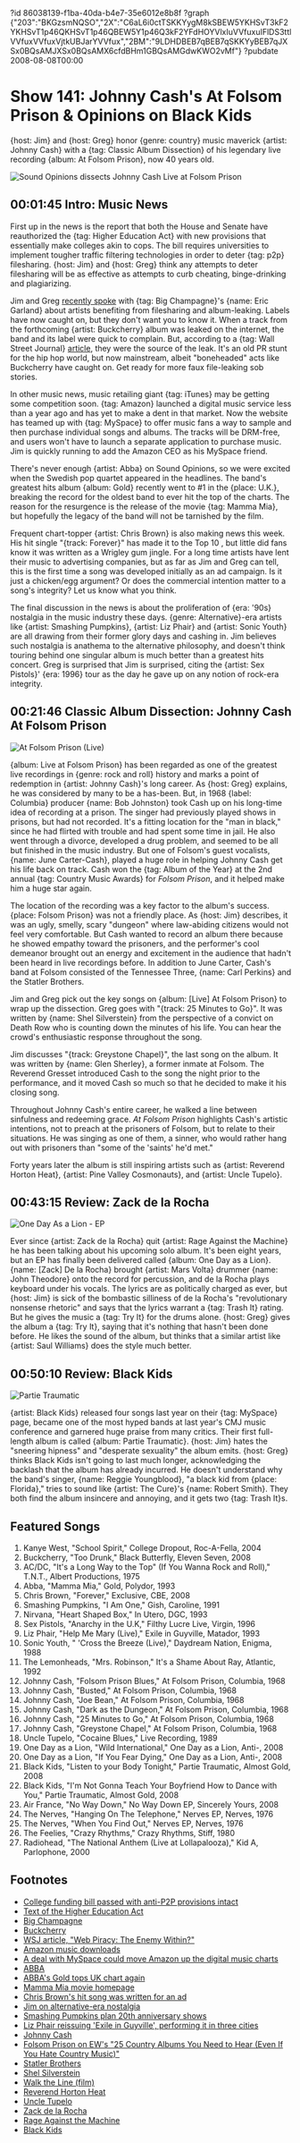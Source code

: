 ?id 86038139-f1ba-40da-b4e7-35e6012e8b8f
?graph {"203":"BKGzsmNQSO","2X":"C6aL6i0ctTSKKYygM8kSBEW5YKHSvT3kF2YKHSvT1p46QKHSvT1p46QBEW5Y1p46Q3kF2YFdHOYVlxIuVVfuxuIFlDS3ttlVVfuxVVfuxVjtkUBJarYVVfux","2BM":"9LDHDBEB7qBEB7qSKKYyBEB7qJXSx0BQsAMJXSx0BQsAMX6cfdBHm1GBQsAMGdwKWO2vMf"}
?pubdate 2008-08-08T00:00
# Show 141: Johnny Cash's At Folsom Prison & Opinions on Black Kids
{host: Jim} and {host: Greg} honor {genre: country} music maverick {artist: Johnny Cash} with a {tag: Classic Album Dissection} of his legendary live recording {album: At Folsom Prison}, now 40 years old. 

![Sound Opinions dissects Johnny Cash Live at Folsom Prison](https://static.soundopinions.org/images/2008/cash_folsom.jpg)

## 00:01:45 Intro: Music News
First up in the news is the report that both the House and Senate have reauthorized the {tag: Higher Education Act} with new provisions that essentially make colleges akin to cops. The bill requires universities to implement tougher traffic filtering technologies in order to deter {tag: p2p} filesharing. {host: Jim} and {host: Greg} think any attempts to deter filesharing will be as effective as attempts to curb cheating, binge-drinking and plagiarizing.

Jim and Greg [recently spoke](/show/138/) with {tag: Big Champagne}'s {name: Eric Garland} about artists benefiting from filesharing and album-leaking. Labels have now caught on, but they don't want you to know it. When a track from the forthcoming {artist: Buckcherry} album was leaked on the internet, the band and its label were quick to complain. But, according to a {tag: Wall Street Journal} [article](http://online.wsj.com/news/articles/SB121781125541508813), they were the source of the leak. It's an old PR stunt for the hip hop world, but now mainstream, albeit "boneheaded" acts like Buckcherry have caught on. Get ready for more faux file-leaking sob stories.

In other music news, music retailing giant {tag: iTunes} may be getting some competition soon. {tag: Amazon} launched a digital music service less than a year ago and has yet to make a dent in that market. Now the website has teamed up with {tag: MySpace} to offer music fans a way to sample and then purchase individual songs and albums. The tracks will be DRM-free, and users won't have to launch a separate application to purchase music. Jim is quickly running to add the Amazon CEO as his MySpace friend.

There's never enough {artist: Abba} on Sound Opinions, so we were excited when the Swedish pop quartet appeared in the headlines. The band's greatest hits album {album: Gold} recently went to #1 in the {place:  U.K.}, breaking the record for the oldest band to ever hit the top of the charts. The reason for the resurgence is the release of the movie {tag: Mamma Mia}, but hopefully the legacy of the band will not be tarnished by the film.

Frequent chart-topper {artist: Chris Brown} is also making news this week. His hit single "{track: Forever}" has made it to the Top 10 , but little did fans know it was written as a Wrigley gum jingle. For a long time artists have lent their music to advertising companies, but as far as Jim and Greg can tell, this is the first time a song was developed initially as an ad campaign. Is it just a chicken/egg argument? Or does the commercial intention matter to a song's integrity? Let us know what you think.

The final discussion in the news is about the proliferation of {era: '90s} nostalgia in the music industry these days. {genre: Alternative}-era artists like {artist: Smashing Pumpkins}, {artist: Liz Phair} and {artist: Sonic Youth} are all drawing from their former glory days and cashing in. Jim believes such nostalgia is anathema to the alternative philosophy, and doesn't think touring behind one singular album is much better than a greatest hits concert. Greg is surprised that Jim is surprised, citing the {artist: Sex Pistols}' {era: 1996} tour as the day he gave up on any notion of rock-era integrity.

## 00:21:46 Classic Album Dissection: Johnny Cash At Folsom Prison
![At Folsom Prison (Live)](https://static.soundopinions.org/assets/141/10A0.jpg)

{album: Live at Folsom Prison} has been regarded as one of the greatest live recordings in {genre: rock and roll} history and marks a point of redemption in {artist: Johnny Cash}'s long career. As {host: Greg} explains, he was considered by many to be a has-been. But, in 1968 {label: Columbia} producer {name: Bob Johnston} took Cash up on his long-time idea of recording at a prison. The singer had previously played shows in prisons, but had not recorded. It's a fitting location for the "man in black," since he had flirted with trouble and had spent some time in jail. He also went through a divorce, developed a drug problem, and seemed to be all but finished in the music industry. But one of Folsom's guest vocalists, {name: June Carter-Cash}, played a huge role in helping Johnny Cash get his life back on track. Cash won the {tag: Album of the Year} at the 2nd annual {tag: Country Music Awards} for *Folsom Prison*, and it helped make him a huge star again.

The location of the recording was a key factor to the album's success. {place: Folsom Prison} was not a friendly place. As {host: Jim} describes, it was an ugly, smelly, scary "dungeon" where law-abiding citizens would not feel very comfortable. But Cash wanted to record an album there because he showed empathy toward the prisoners, and the performer's cool demeanor brought out an energy and excitement in the audience that hadn't been heard in live recordings before. In addition to June Carter, Cash's band at Folsom consisted of the Tennessee Three, {name: Carl Perkins} and the Statler Brothers.

Jim and Greg pick out the key songs on {album: [Live] At Folsom Prison} to wrap up the dissection. Greg goes with "{track: 25 Minutes to Go}". It was written by {name: Shel Silverstein} from the perspective of a convict on Death Row who is counting down the minutes of his life. You can hear the crowd's enthusiastic response throughout the song.

Jim discusses "{track: Greystone Chapel}", the last song on the album. It was written by {name: Glen Sherley}, a former inmate at Folsom. The Reverend Gresset introduced Cash to the song the night prior to the performance, and it moved Cash so much so that he decided to make it his closing song.

Throughout Johnny Cash's entire career, he walked a line between sinfulness and redeeming grace. *At Folsom Prison* highlights Cash's artistic intentions, not to preach at the prisoners of Folsom, but to relate to their situations. He was singing as one of them, a sinner, who would rather hang out with prisoners than "some of the 'saints' he'd met."

Forty years later the album is still inspiring artists such as {artist: Reverend Horton Heat}, {artist: Pine Valley Cosmonauts}, and {artist: Uncle Tupelo}.

## 00:43:15 Review: Zack de la Rocha
![One Day As a Lion - EP](https://static.soundopinions.org/assets/141/2030.jpg)

Ever since {artist: Zack de la Rocha} quit {artist: Rage Against the Machine} he has been talking about his upcoming solo album. It's been eight years, but an EP has finally been delivered called {album: One Day as a Lion}. {name: [Zack] De la Rocha} brought {artist: Mars Volta} drummer {name: John Theodore} onto the record for percussion, and de la Rocha plays keyboard under his vocals. The lyrics are as politically charged as ever, but {host: Jim} is sick of the bombastic silliness of de la Rocha's "revolutionary nonsense rhetoric" and says that the lyrics warrant a {tag: Trash It} rating. But he gives the music a {tag: Try It} for the drums alone. {host: Greg} gives the album a {tag: Try It}, saying that it's nothing that hasn't been done before. He likes the sound of the album, but thinks that a similar artist like {artist: Saul Williams} does the style much better.

## 00:50:10 Review: Black Kids
![Partie Traumatic](https://static.soundopinions.org/assets/141/2BM0.jpg)

{artist: Black Kids} released four songs last year on their {tag: MySpace} page, became one of the most hyped bands at last year's CMJ music conference and garnered huge praise from many critics. Their first full-length album is called {album: Partie Traumatic}. {host: Jim} hates the "sneering hipness" and "desperate sexuality" the album emits. {host: Greg} thinks Black Kids isn't going to last much longer, acknowledging the backlash that the album has already incurred. He doesn't understand why the band's singer, {name: Reggie Youngblood}, "a black kid from {place: Florida}," tries to sound like {artist: The Cure}'s {name: Robert Smith}. They both find the album insincere and annoying, and it gets two {tag: Trash It}s.

## Featured Songs
1. Kanye West, "School Spirit," College Dropout, Roc-A-Fella, 2004
2. Buckcherry, "Too Drunk," Black Butterfly, Eleven Seven, 2008
3. AC/DC, "It's a Long Way to the Top" (If You Wanna Rock and Roll)," T.N.T., Albert Productions, 1975
4. Abba, "Mamma Mia," Gold, Polydor, 1993
5. Chris Brown, "Forever," Exclusive, CBE, 2008
6. Smashing Pumpkins, "I Am One," Gish, Caroline, 1991
7. Nirvana, "Heart Shaped Box," In Utero, DGC, 1993
8. Sex Pistols, "Anarchy in the U.K," Filthy Lucre Live, Virgin, 1996
9. Liz Phair, "Help Me Mary (Live)," Exile in Guyville, Matador, 1993
10. Sonic Youth, " 'Cross the Breeze (Live)," Daydream Nation, Enigma, 1988
11. The Lemonheads, "Mrs. Robinson," It's a Shame About Ray, Atlantic, 1992
12. Johnny Cash, "Folsom Prison Blues," At Folsom Prison, Columbia, 1968
13. Johnny Cash, "Busted," At Folsom Prison, Columbia, 1968
14. Johnny Cash, "Joe Bean," At Folsom Prison, Columbia, 1968
15. Johnny Cash, "Dark as the Dungeon," At Folsom Prison, Columbia, 1968
16. Johnny Cash, "25 Minutes to Go," At Folsom Prison, Columbia, 1968
17. Johnny Cash, "Greystone Chapel," At Folsom Prison, Columbia, 1968
18. Uncle Tupelo, "Cocaine Blues," Live Recording, 1989
19. One Day as a Lion, "Wild International," One Day as a Lion, Anti-, 2008
20. One Day as a Lion, "If You Fear Dying," One Day as a Lion, Anti-, 2008
21. Black Kids, "Listen to your Body Tonight," Partie Traumatic, Almost Gold, 2008
22. Black Kids, "I'm Not Gonna Teach Your Boyfriend How to Dance with You," Partie Traumatic, Almost Gold, 2008 
1. Air France, "No Way Down," No Way Down EP, Sincerely Yours, 2008
23. The Nerves, "Hanging On The Telephone," Nerves EP, Nerves, 1976
24. The Nerves, "When You Find Out," Nerves EP, Nerves, 1976
25. The Feelies, "Crazy Rhythms," Crazy Rhythms, Stiff, 1980
26. Radiohead, "The National Anthem (Live at Lollapalooza)," Kid A, Parlophone, 2000 

## Footnotes
- [College funding bill passed with anti-P2P provisions intact](http://arstechnica.com/news.ars/post/20080801-college-funding-bill-passed-with-anti-p2p-provisions-intact.html)
- [Text of the Higher Education Act](http://www.govtrack.us/congress/bill.xpd?bill=h110-4137)
- [Big Champagne](http://www.bigchampagne.com/)
- [Buckcherry](http://www.buckcherry.com/)
- [WSJ article, "Web Piracy: The Enemy Within?"](http://online.wsj.com/article/SB121781125541508813.html?mod=googlenews_wsj)
- [Amazon music downloads](http://www.amazon.com/MP3-Music-Download/b?ie=UTF8&node=163856011)
- [A deal with MySpace could move Amazon up the digital music charts](http://money.cnn.com/2008/07/30/technology/amazon.fortune/index.htm)
- [ABBA](http://www.abbasite.com/)
- [ABBA's Gold tops UK chart again](http://news.bbc.co.uk/2/hi/entertainment/7539805.stm)
- [Mamma Mia movie homepage](http://www.mammamiamovie.com/)
- [Chris Brown's hit song was written for an ad](http://www.wsj.com/articles/SB121721123435289073)
- [Jim on alternative-era nostalgia](http://www.jimdero.com/Milk%20It/PumpsExcerpt.htm)
- [Smashing Pumpkins plan 20th anniversary shows](http://www.reuters.com/article/musicNews/idUSN0942688320080709)
- [Liz Phair reissuing 'Exile in Guyville', performing it in three cities](http://www.brooklynvegan.com/archives/2008/05/liz_phair_reiss.html)
- [Johnny Cash](http://www.johnnycash.com/)
- [Folsom Prison on EW's "25 Country Albums You Need to Hear (Even If You Hate Country Music)"](http://www.ew.com/ew/gallery/0,,20200473,00.html)
- [Statler Brothers](http://www.statlerbrothers.com/)
- [Shel Silverstein](http://www.shelsilverstein.com/indexSite.html)
- [Walk the Line (film)](http://www.imdb.com/title/tt0358273/)
- [Reverend Horton Heat](http://www.reverendhortonheat.com/)
- [Uncle Tupelo](http://www.uncletupelo.com/)
- [Zack de la Rocha](http://www.allmusic.com/cg/amg.dll?p=amg&sql=11:0vfyxq85ldke)
- [Rage Against the Machine](http://www.ratm.com/)
- [Black Kids](http://www.myspace.com/blackkidsrock)
